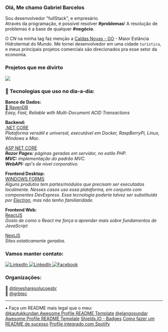 ### Olá, Me chamo Gabriel Barcelos

Sou desenvolvedor "fullStack", e empresário.  
Através da programação, é possível resolver **#problemas**! A resolução de problemas é a base de qualquer **#negócio**.    

O _CN_ na minha tag faz menção a [Caldas Novas - GO](https://caldasnovas.app) - Maior Estância Hidrotermal do Mundo.
Me tornei desenvolvedor em uma cidade `turística`, e meus principais projetos comerciais são direcionados pra esse setor da economia.
  
### Projetos que me divirto  
<a href="https://caldasnovas.app">
<img src="https://img.shields.io/badge/-Caldas%20Novas%20APP-gray?style=for-the-badge"/>
</a>

### 🌱 Tecnologias que uso no dia-a-dia:  

**Banco de Dados:**  
[💜 RavenDB](https://github.com/ravendb/ravendb)  
_Easy, Fast, Reliable with Multi-Document ACID Transactions_  
  
**Backend:**  
[.NET CORE](https://dotnet.microsoft.com/)  
_Plataforma versátil e universal, executável em Docker, RaspBerryPi, Linux, Windows e Mac._  

[ASP NET CORE](https://docs.microsoft.com/en-us/aspnet/core/?view=aspnetcore-3.1)  
_**Razor Pages:** páginas geradas em servidor, no estilo PHP._  
_**MVC:** implementação do padrão MVC._  
_**WebAPI:** api's de nível corporativo._ 

  
**Frontend Desktop:**  
[WINDOWS FORMS](https://docs.microsoft.com/en-us/dotnet/framework/winforms/)  
_Alguns produtos tem partes/módulos que precisam ser executados localmente. Nesses casos uso essa plataforma, em conjunto com componentes DevExpress. Essa tecnologia poderia talvez ser substituída por [Electron](https://www.electronjs.org/), mas não tenho familiaridade._

**Frontend Web:**  
[ReactJS](https://reactjs.org/)  
_Gosto de como o React me força a aprender mais sobre fundamentos de JavaScript_

[NextJS](https://nextjs.org/)  
_Sites estaticamente gerados._

### Vamos manter contato:

  <a href="https://www.linkedin.com/in/gabrielbarceloscn">
    <img src="https://img.shields.io/badge/-LinkedIn-blue?style=for-the-badge&logo=Linkedin&logoColor=white&link=https://www.linkedin.com/in/gabrielbarceloscn" alt="LinkedIn" />
  </a>
  <a href="https://www.instagram.com/gabrielbarceloscn">
    <img src="https://img.shields.io/badge/-Instagram-C13584?style=for-the-badge&labelColor=C13584&logo=instagram&logoColor=white&link=https://www.instagram.com/gabrielbarceloscn" alt="LinkedIn" />
  </a>
  <a href="https://www.facebook.com/gabrielbarceloscn">
    <img src="https://img.shields.io/badge/-Facebook-blue?style=for-the-badge&labelColor=blue&logo=facebook&logoColor=white&link=https://www.facebook.com/gabrielbarceloscn" alt="Facebook" />
  </a>
  
### Organizações:  
🏢 [@timesharesolucoesbr](https://github.com/TimeShareSolucoes)  
🏢 [@grbtec](https://github.com/GrbTec)  
  
---
▪️ Faça um README mais legal que o meu:  
[@kautukkundan Awesome Profile README Template](https://github.com/kautukkundan/Awesome-Profile-README-templates)  [@elangosundar Awesome Profile README Template](https://github.com/elangosundar/awesome-README-templates)  [Shields.IO - Badges](https://shields.io/)  [Como fazer um README de sucesso](https://dev.to/scottydocs/how-to-write-a-kickass-readme-5af9)  [Profile integrado com Spotify](https://github.com/andyruwruw)  
